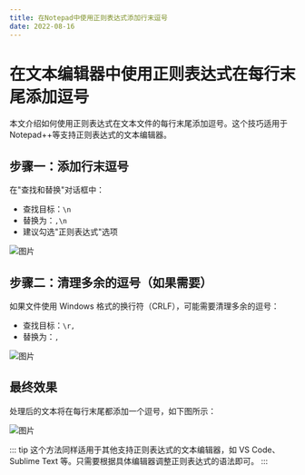 ```yaml
---
title: 在Notepad中使用正则表达式添加行末逗号
date: 2022-08-16
---
```


# 在文本编辑器中使用正则表达式在每行末尾添加逗号

本文介绍如何使用正则表达式在文本文件的每行末尾添加逗号。这个技巧适用于Notepad++等支持正则表达式的文本编辑器。

## 步骤一：添加行末逗号

在"查找和替换"对话框中：

- 查找目标：`\n`
- 替换为：`,\n`
- 建议勾选"正则表达式"选项

<img :src="$withBase('/assets/images/regex/notepad-1.png')" 
  alt="图片"
  height="auto">

## 步骤二：清理多余的逗号（如果需要）

如果文件使用 Windows 格式的换行符（CRLF），可能需要清理多余的逗号：

- 查找目标：`\r,`
- 替换为：`,`

<img :src="$withBase('/assets/images/regex/notepad-2.png')" 
  alt="图片"
  height="auto">

## 最终效果

处理后的文本将在每行末尾都添加一个逗号，如下图所示：

<img :src="$withBase('/assets/images/regex/notepad-3.png')" 
  alt="图片"
  height="auto">

::: tip
这个方法同样适用于其他支持正则表达式的文本编辑器，如 VS Code、Sublime Text 等。只需要根据具体编辑器调整正则表达式的语法即可。
:::
